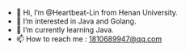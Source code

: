 - 👋 Hi, I’m @Heartbeat-Lin from Henan University.
- 👀 I’m interested in Java and Golang.
- 🌱 I’m currently learning Java.
- 📫 How to reach me : 1810689947@qq.com

<!---
Heartbeat-Lin/Heartbeat-Lin is a ✨ special ✨ repository because its `README.md` (this file) appears on your GitHub profile.
You can click the Preview link to take a look at your changes.
--->
